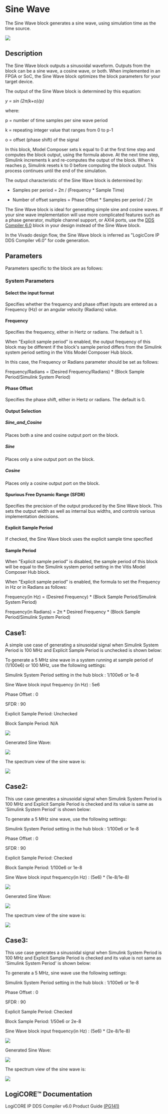 # Sine Wave

The Sine Wave block generates a sine wave, using simulation time
as the time source.

![](./Images/block.png)

## Description

The Sine Wave block outputs a sinusoidal waveform. Outputs from
the block can be a sine wave, a cosine wave, or both. When implemented
in an FPGA or SoC, the Sine Wave block optimizes the block
parameters for your target device.

The output of the Sine Wave block is determined by this equation:

*y = sin (2π(k+o)/p)*

where:

p = number of time samples per sine wave period

k = repeating integer value that ranges from 0 to p-1

o = offset (phase shift) of the signal

In this block, Model Composer sets k equal to 0 at the first time step
and computes the block output, using the formula above. At the next time
step, Simulink increments k and re-computes the output of the block.
When k reaches p, Simulink resets k to 0 before computing the block
output. This process continues until the end of the simulation.

The output characteristic of the Sine Wave block is determined by:

* Samples per period = 2π / (Frequency \* Sample Time)

* Number of offset samples = Phase Offset \* Samples per period / 2π

The Sine Wave block is ideal for generating simple sine and cosine
waves. If your sine wave implementation will use more complicated
features such as a phase generator, multiple channel support, or AXI4
ports, use the [DDS Compiler 6.0](../../HDL/dds_compiler_v6_0/README.md) block in
your design instead of the Sine Wave block.

In the Vivado design flow, the Sine Wave block is inferred as "LogicCore
IP DDS Compiler v6.0" for code generation.

## Parameters

Parameters specific to the block are as follows:

### System Parameters  
#### Select the input format  
Specifies whether the frequency and phase offset inputs are entered as a
Frequency (Hz) or an angular velocity (Radians) value.

#### Frequency  
Specifies the frequency, either in Hertz or radians. The default is 1.

<div class="noteBox">
When "Explicit sample period" is enabled, the output frequency of this block may be different if the block's sample period differs from the Simulink system period setting in the Vitis Model Composer Hub block.

In this case, the Frequency or Radians parameter should be set as follows:

Frequency/Radians = (Desired Frequency/Radians) * (Block Sample Period/Simulink System Period)
</div>

#### Phase Offset  
Specifies the phase shift, either in Hertz or radians. The default is 0.

#### Output Selection  
##### Sine_and_Cosine  
Places both a sine and cosine output port on the block.

##### Sine  
Places only a sine output port on the block.

##### Cosine  
Places only a cosine output port on the block.

#### Spurious Free Dynamic Range (SFDR)  
Specifies the precision of the output produced by the Sine Wave block.
This sets the output width as well as internal bus widths, and controls
various implementation decisions.

#### Explicit Sample Period  
If checked, the Sine Wave block uses the explicit sample time specified

#### Sample Period  

When "Explicit sample period" is disabled, the sample period of this block will be equal to the Simulink system period setting in the Vitis Model Composer Hub block.

When "Explicit sample period" is enabled, the formula to set the Frequency in Hz or in Radians as follows:

Frequency(in Hz) = (Desired Frequency) * (Block Sample Period/Simulink System Period)

Frequency(in Radians) = 2π * Desired Frequency * (Block Sample Period/Simulink System Period)

## Case1:

A simple use case of generating a sinusoidal signal when Simulink System Period 
is 100 MHz and Explicit Sample Period is unchecked is shown below:


To generate a 5 MHz sine wave in a system running
at sample period of (1/100e6) or 100 MHz, use the following settings:

Simulink System Period setting in the hub block : 1/100e6 or 1e-8

Sine Wave block input frequency (in Hz) : 5e6

Phase Offset : 0

SFDR : 90

Explicit Sample Period: Unchecked

Block Sample Period: N/A

![](./Images/case1_settings.png)


Generated Sine Wave:


![](./Images/Case1_Sine.png)


The spectrum view of the sine wave is:


![](./Images/case1_spectrum.png)


## Case2:

This use case generates a sinusoidal signal when Simulink System Period 
is 100 MHz and Explicit Sample Period is checked and its value is same as 'Simulink System Period' is shown below:


To generate a 5 MHz sine wave, use the following settings:

Simulink System Period setting in the hub block : 1/100e6 or 1e-8

Phase Offset : 0

SFDR : 90

Explicit Sample Period: Checked

Block Sample Period: 1/100e6 or 1e-8

Sine Wave block input frequency(in Hz) : (5e6) * (1e-8/1e-8)

![](./Images/case2_settings.png)


Generated Sine Wave:

![](./Images/Case2_Sine.png)


The spectrum view of the sine wave is:


![](./Images/case2_spectrum.png)


## Case3:

This use case generates a sinusoidal signal when Simulink System Period 
is 100 MHz and Explicit Sample Period is checked and its value is not same as 'Simulink System Period' is shown below:


To generate a 5 MHz, sine wave use the following settings:

Simulink System Period setting in the hub block : 1/100e6 or 1e-8

Phase Offset : 0

SFDR : 90

Explicit Sample Period: Checked

Block Sample Period: 1/50e6 or 2e-8

Sine Wave block input frequency(in Hz) : (5e6) * (2e-8/1e-8)

![](./Images/case3_settings.png)


Generated Sine Wave:

![](./Images/Case3_Sine.png)


The spectrum view of the sine wave is:


![](./Images/case3_spectrum.png)



## LogiCORE™ Documentation

LogiCORE IP DDS Compiler v6.0 Product
Guide [(PG141)](https://docs.xilinx.com/access/sources/ud/document?isLatest=true&url=pg141-dds-compiler&ft:locale=en-US)
